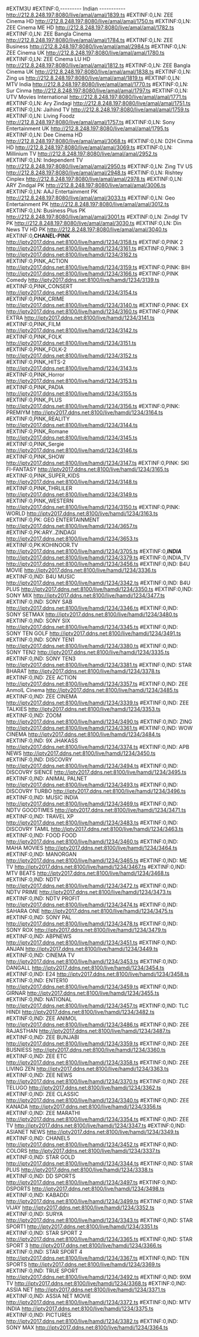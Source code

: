 #EXTM3U
#EXTINF:0,--------- Indian -----------
http://212.8.248.197:8080/live/amal/amal/1839.ts
#EXTINF:0,LN: ZEE Cinema HD
http://212.8.248.197:8080/live/amal/amal/1750.ts
#EXTINF:0,LN: ZEE Cinema ME HD
http://212.8.248.197:8080/live/amal/amal/1782.ts
#EXTINF:0,LN: ZEE Bangla Cinema
http://212.8.248.197:8080/live/amal/amal/1784.ts
#EXTINF:0,LN: ZEE Business
http://212.8.248.197:8080/live/amal/amal/2984.ts
#EXTINF:0,LN: ZEE Cinema UK
http://212.8.248.197:8080/live/amal/amal/1780.ts
#EXTINF:0,LN: ZEE Cinema LU HD
http://212.8.248.197:8080/live/amal/amal/1812.ts
#EXTINF:0,LN: ZEE Bangla Cinema UK
http://212.8.248.197:8080/live/amal/amal/1838.ts
#EXTINF:0,LN: Zing us
http://212.8.248.197:8080/live/amal/amal/1819.ts
#EXTINF:0,LN: MTV India
http://212.8.248.197:8080/live/amal/amal/1770.ts
#EXTINF:0,LN: Sur Cinma
http://212.8.248.197:8080/live/amal/amal/1797.ts
#EXTINF:0,LN: UTV Movies International
http://212.8.248.197:8080/live/amal/amal/1771.ts
#EXTINF:0,LN: Ary Zindagi
http://212.8.248.197:8080/live/amal/amal/1751.ts
#EXTINF:0,LN: Jaihind TV
http://212.8.248.197:8080/live/amal/amal/1759.ts
#EXTINF:0,LN: Living Foodz
http://212.8.248.197:8080/live/amal/amal/1757.ts
#EXTINF:0,LN: Sony Entertainment UK
http://212.8.248.197:8080/live/amal/amal/1795.ts
#EXTINF:0,LN: Dee Cinema HD
http://212.8.248.197:8080/live/amal/amal/3068.ts
#EXTINF:0,LN: D2H Cinma HD
http://212.8.248.197:8080/live/amal/amal/3069.ts
#EXTINF:0,LN: Millinium TV
http://212.8.248.197:8080/live/amal/amal/2952.ts
#EXTINF:0,LN: Independent TV
http://212.8.248.197:8080/live/amal/amal/2950.ts
#EXTINF:0,LN: Zing TV US
http://212.8.248.197:8080/live/amal/amal/2948.ts
#EXTINF:0,LN: Rishtey Cinplex
http://212.8.248.197:8080/live/amal/amal/2978.ts
#EXTINF:0,LN: ARY Zindgal PK
http://212.8.248.197:8080/live/amal/amal/3006.ts
#EXTINF:0,LN: AAJ Entertainment PK
http://212.8.248.197:8080/live/amal/amal/3033.ts
#EXTINF:0,LN: Geo Entertainment PK
http://212.8.248.197:8080/live/amal/amal/3012.ts
#EXTINF:0,LN: Business Plus PK
http://212.8.248.197:8080/live/amal/amal/3001.ts
#EXTINF:0,LN: Zindgl TV PK
http://212.8.248.197:8080/live/amal/amal/3030.ts
#EXTINF:0,LN: Din News TV HD PK
http://212.8.248.197:8080/live/amal/amal/3040.ts
#EXTINF:0,****CHANEL-PINK****
http://iptv2017.ddns.net:8100/live/hamdi/1234/3158.ts
#EXTINF:0,PINK 2
http://iptv2017.ddns.net:8100/live/hamdi/1234/3161.ts
#EXTINF:0,PINK: 3
http://iptv2017.ddns.net:8100/live/hamdi/1234/3162.ts
#EXTINF:0,PINK_ACTION
http://iptv2017.ddns.net:8100/live/hamdi/1234/3159.ts
#EXTINF:0,PINK: BIH
http://iptv2017.ddns.net:8100/live/hamdi/1234/3166.ts
#EXTINF:0,PINK Comedy
http://iptv2017.ddns.net:8100/live/hamdi/1234/3139.ts
#EXTINF:0,PINK_CONSERT
http://iptv2017.ddns.net:8100/live/hamdi/1234/3154.ts
#EXTINF:0,PINK_CRIME
http://iptv2017.ddns.net:8100/live/hamdi/1234/3140.ts
#EXTINF:0,PINK: EX
http://iptv2017.ddns.net:8100/live/hamdi/1234/3160.ts
#EXTINF:0,PINK EXTRA
http://iptv2017.ddns.net:8100/live/hamdi/1234/3141.ts
#EXTINF:0,PINK_FILM
http://iptv2017.ddns.net:8100/live/hamdi/1234/3142.ts
#EXTINF:0,PINK_FOLK
http://iptv2017.ddns.net:8100/live/hamdi/1234/3151.ts
#EXTINF:0,PINK_FOLK-2
http://iptv2017.ddns.net:8100/live/hamdi/1234/3152.ts
#EXTINF:0,PINK_HITS-2
http://iptv2017.ddns.net:8100/live/hamdi/1234/3143.ts
#EXTINF:0,PINK_Horror
http://iptv2017.ddns.net:8100/live/hamdi/1234/3153.ts
#EXTINF:0,PINK_PADIA
http://iptv2017.ddns.net:8100/live/hamdi/1234/3155.ts
#EXTINF:0,PINK_PLUS
http://iptv2017.ddns.net:8100/live/hamdi/1234/3156.ts
#EXTINF:0,PINK: PREMIYM
http://iptv2017.ddns.net:8100/live/hamdi/1234/3164.ts
#EXTINF:0,PINK_REALITY
http://iptv2017.ddns.net:8100/live/hamdi/1234/3144.ts
#EXTINF:0,PINK_Romane
http://iptv2017.ddns.net:8100/live/hamdi/1234/3145.ts
#EXTINF:0,PINK_Sergie
http://iptv2017.ddns.net:8100/live/hamdi/1234/3146.ts
#EXTINF:0,PINK_SHOW
http://iptv2017.ddns.net:8100/live/hamdi/1234/3147.ts
#EXTINF:0,PINK: SKI FI-FANTASY
http://iptv2017.ddns.net:8100/live/hamdi/1234/3165.ts
#EXTINF:0,PINK_SUPER_KIDS
http://iptv2017.ddns.net:8100/live/hamdi/1234/3148.ts
#EXTINF:0,PINK_THRLILER
http://iptv2017.ddns.net:8100/live/hamdi/1234/3149.ts
#EXTINF:0,PINK_WESTERN
http://iptv2017.ddns.net:8100/live/hamdi/1234/3150.ts
#EXTINF:0,PINK: WORLD
http://iptv2017.ddns.net:8100/live/hamdi/1234/3163.ts
#EXTINF:0,PK: GEO ENTERTAINMENT
http://iptv2017.ddns.net:8100/live/hamdi/1234/3657.ts
#EXTINF:0,PK:ARY..ZINDAGI
http://iptv2017.ddns.net:8100/live/hamdi/1234/3653.ts
#EXTINF:0,PK:KOHINOOR.TV
http://iptv2017.ddns.net:8100/live/hamdi/1234/3705.ts
#EXTINF:0,*****INDIA*****
http://iptv2017.ddns.net:8100/live/hamdi/1234/3379.ts
#EXTINF:0,INDIA_TV
http://iptv2017.ddns.net:8100/live/hamdi/1234/3456.ts
#EXTINF:0,IND: B4U MOVIE
http://iptv2017.ddns.net:8100/live/hamdi/1234/3336.ts
#EXTINF:0,IND: B4U MUSIC
http://iptv2017.ddns.net:8100/live/hamdi/1234/3342.ts
#EXTINF:0,IND: B4U PLUS
http://iptv2017.ddns.net:8100/live/hamdi/1234/3350.ts
#EXTINF:0,IND: SONY MIX
http://iptv2017.ddns.net:8100/live/hamdi/1234/3477.ts
#EXTINF:0,IND: SONY SAB
http://iptv2017.ddns.net:8100/live/hamdi/1234/3346.ts
#EXTINF:0,IND: SONY SETMAX
http://iptv2017.ddns.net:8100/live/hamdi/1234/3480.ts
#EXTINF:0,IND: SONY SIX
http://iptv2017.ddns.net:8100/live/hamdi/1234/3345.ts
#EXTINF:0,IND: SONY TEN GOLF
http://iptv2017.ddns.net:8100/live/hamdi/1234/3491.ts
#EXTINF:0,IND: SONY TEN1
http://iptv2017.ddns.net:8100/live/hamdi/1234/3380.ts
#EXTINF:0,IND: SONY TEN2
http://iptv2017.ddns.net:8100/live/hamdi/1234/3335.ts
#EXTINF:0,IND: SONY TEN3
http://iptv2017.ddns.net:8100/live/hamdi/1234/3381.ts
#EXTINF:0,IND: STAR BHARAT
http://iptv2017.ddns.net:8100/live/hamdi/1234/3378.ts
#EXTINF:0,IND: ZEE ACTION
http://iptv2017.ddns.net:8100/live/hamdi/1234/3357.ts
#EXTINF:0,IND: ZEE AnmolL Cinema
http://iptv2017.ddns.net:8100/live/hamdi/1234/3485.ts
#EXTINF:0,IND: ZEE CINEMA
http://iptv2017.ddns.net:8100/live/hamdi/1234/3339.ts
#EXTINF:0,IND: ZEE TALKIES
http://iptv2017.ddns.net:8100/live/hamdi/1234/3353.ts
#EXTINF:0,IND: ZOOM
http://iptv2017.ddns.net:8100/live/hamdi/1234/3490.ts
#EXTINF:0,IND: ZING
http://iptv2017.ddns.net:8100/live/hamdi/1234/3361.ts
#EXTINF:0,IND: WOW CINEMA
http://iptv2017.ddns.net:8100/live/hamdi/1234/3484.ts
#EXTINF:0,IND: 9X JHAKASS
http://iptv2017.ddns.net:8100/live/hamdi/1234/3374.ts
#EXTINF:0,IND: APB NEWS
http://iptv2017.ddns.net:8100/live/hamdi/1234/3450.ts
#EXTINF:0,IND: DISCOVRY
http://iptv2017.ddns.net:8100/live/hamdi/1234/3494.ts
#EXTINF:0,IND: DISCOVRY SIENCE
http://iptv2017.ddns.net:8100/live/hamdi/1234/3495.ts
#EXTINF:0,IND: ANIMAL PALNET
http://iptv2017.ddns.net:8100/live/hamdi/1234/3493.ts
#EXTINF:0,IND: DISCOVRY TURBO
http://iptv2017.ddns.net:8100/live/hamdi/1234/3496.ts
#EXTINF:0,IND: MUSIC INDIA
http://iptv2017.ddns.net:8100/live/hamdi/1234/3469.ts
#EXTINF:0,IND: NDTV GOODTIMES
http://iptv2017.ddns.net:8100/live/hamdi/1234/3471.ts
#EXTINF:0,IND: TRAVEL XP
http://iptv2017.ddns.net:8100/live/hamdi/1234/3483.ts
#EXTINF:0,IND: DISCOVRY TAMIL
http://iptv2017.ddns.net:8100/live/hamdi/1234/3463.ts
#EXTINF:0,IND: FOOD FOOD
http://iptv2017.ddns.net:8100/live/hamdi/1234/3460.ts
#EXTINF:0,IND: MAHA MOVIES
http://iptv2017.ddns.net:8100/live/hamdi/1234/3464.ts
#EXTINF:0,IND: MANORGAN
http://iptv2017.ddns.net:8100/live/hamdi/1234/3465.ts
#EXTINF:0,IND: ME TV
http://iptv2017.ddns.net:8100/live/hamdi/1234/3467.ts
#EXTINF:0,IND: MTV BEATS
http://iptv2017.ddns.net:8100/live/hamdi/1234/3468.ts
#EXTINF:0,IND: NDTV
http://iptv2017.ddns.net:8100/live/hamdi/1234/3472.ts
#EXTINF:0,IND: NDTV PRIME
http://iptv2017.ddns.net:8100/live/hamdi/1234/3473.ts
#EXTINF:0,IND: NDTV PROFIT
http://iptv2017.ddns.net:8100/live/hamdi/1234/3474.ts
#EXTINF:0,IND: SAHARA ONE
http://iptv2017.ddns.net:8100/live/hamdi/1234/3475.ts
#EXTINF:0,IND: SONY PAL
http://iptv2017.ddns.net:8100/live/hamdi/1234/3478.ts
#EXTINF:0,IND: SONY ROX
http://iptv2017.ddns.net:8100/live/hamdi/1234/3479.ts
#EXTINF:0,IND: ABPNEWS
http://iptv2017.ddns.net:8100/live/hamdi/1234/3451.ts
#EXTINF:0,IND: ANJAN
http://iptv2017.ddns.net:8100/live/hamdi/1234/3449.ts
#EXTINF:0,IND: CINEMA TV
http://iptv2017.ddns.net:8100/live/hamdi/1234/3453.ts
#EXTINF:0,IND: DANGALL
http://iptv2017.ddns.net:8100/live/hamdi/1234/3454.ts
#EXTINF:0,IND: E24
http://iptv2017.ddns.net:8100/live/hamdi/1234/3458.ts
#EXTINF:0,IND: ENTER10
http://iptv2017.ddns.net:8100/live/hamdi/1234/3459.ts
#EXTINF:0,IND: GIRNAR
http://iptv2017.ddns.net:8100/live/hamdi/1234/3455.ts
#EXTINF:0,IND: NATIONAL
http://iptv2017.ddns.net:8100/live/hamdi/1234/3457.ts
#EXTINF:0,IND: TLC HINDI
http://iptv2017.ddns.net:8100/live/hamdi/1234/3482.ts
#EXTINF:0,IND: ZEE ANIMOL
http://iptv2017.ddns.net:8100/live/hamdi/1234/3486.ts
#EXTINF:0,IND: ZEE RAJASTHAN
http://iptv2017.ddns.net:8100/live/hamdi/1234/3487.ts
#EXTINF:0,IND: ZEE BUNJABI
http://iptv2017.ddns.net:8100/live/hamdi/1234/3359.ts
#EXTINF:0,IND: ZEE BUSNIESS
http://iptv2017.ddns.net:8100/live/hamdi/1234/3360.ts
#EXTINF:0,IND: ZEE ETC
http://iptv2017.ddns.net:8100/live/hamdi/1234/3358.ts
#EXTINF:0,IND: ZEE LIVING ZEN
http://iptv2017.ddns.net:8100/live/hamdi/1234/3363.ts
#EXTINF:0,IND: ZEE NEWS
http://iptv2017.ddns.net:8100/live/hamdi/1234/3370.ts
#EXTINF:0,IND: ZEE TELUGO
http://iptv2017.ddns.net:8100/live/hamdi/1234/3362.ts
#EXTINF:0,IND: ZEE CLASSIC
http://iptv2017.ddns.net:8100/live/hamdi/1234/3340.ts
#EXTINF:0,IND: ZEE KANADA
http://iptv2017.ddns.net:8100/live/hamdi/1234/3356.ts
#EXTINF:0,IND: ZEE MARATHI
http://iptv2017.ddns.net:8100/live/hamdi/1234/3354.ts
#EXTINF:0,IND: ZEE TV
http://iptv2017.ddns.net:8100/live/hamdi/1234/3347.ts
#EXTINF:0,IND: ASIANET NEWS
http://iptv2017.ddns.net:8100/live/hamdi/1234/3349.ts
#EXTINF:0,IND: CHANEL5
http://iptv2017.ddns.net:8100/live/hamdi/1234/3452.ts
#EXTINF:0,IND: COLORS
http://iptv2017.ddns.net:8100/live/hamdi/1234/3337.ts
#EXTINF:0,IND: STAR GOLD
http://iptv2017.ddns.net:8100/live/hamdi/1234/3344.ts
#EXTINF:0,IND: STAR PLUS
http://iptv2017.ddns.net:8100/live/hamdi/1234/3338.ts
#EXTINF:0,IND: DD SPORTS
http://iptv2017.ddns.net:8100/live/hamdi/1234/3497.ts
#EXTINF:0,IND: DSPORTS
http://iptv2017.ddns.net:8100/live/hamdi/1234/3498.ts
#EXTINF:0,IND: KABADDI
http://iptv2017.ddns.net:8100/live/hamdi/1234/3499.ts
#EXTINF:0,IND: STAR VIJAY
http://iptv2017.ddns.net:8100/live/hamdi/1234/3352.ts
#EXTINF:0,IND: SURYA
http://iptv2017.ddns.net:8100/live/hamdi/1234/3343.ts
#EXTINF:0,IND: STAR SPORT1
http://iptv2017.ddns.net:8100/live/hamdi/1234/3351.ts
#EXTINF:0,IND: STAR SPORT 2
http://iptv2017.ddns.net:8100/live/hamdi/1234/3365.ts
#EXTINF:0,IND: STAR SPORT 3
http://iptv2017.ddns.net:8100/live/hamdi/1234/3366.ts
#EXTINF:0,IND: STAR SPORT 4
http://iptv2017.ddns.net:8100/live/hamdi/1234/3367.ts
#EXTINF:0,IND: TEN SPORTS
http://iptv2017.ddns.net:8100/live/hamdi/1234/3369.ts
#EXTINF:0,IND: TRUE SPORT
http://iptv2017.ddns.net:8100/live/hamdi/1234/3492.ts
#EXTINF:0,IND: 9XM TV
http://iptv2017.ddns.net:8100/live/hamdi/1234/3368.ts
#EXTINF:0,IND: ASSIA NET
http://iptv2017.ddns.net:8100/live/hamdi/1234/3371.ts
#EXTINF:0,IND: ASSIA NET MOVIE
http://iptv2017.ddns.net:8100/live/hamdi/1234/3372.ts
#EXTINF:0,IND: MTV INDIA
http://iptv2017.ddns.net:8100/live/hamdi/1234/3375.ts
#EXTINF:0,IND: PICTURES
http://iptv2017.ddns.net:8100/live/hamdi/1234/3382.ts
#EXTINF:0,IND: SONY MAX
http://iptv2017.ddns.net:8100/live/hamdi/1234/3364.ts
